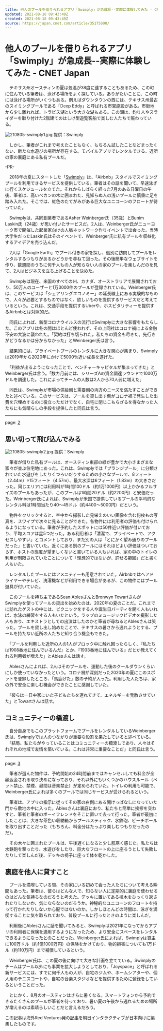 ```yaml
---
title: 他人のプールを借りられるアプリ「Swimply」が急成長--実際に体験してみた - CNET Japan
updated: 2021-08-18 09:43:49Z
created: 2021-08-18 09:43:49Z
source: https://japan.cnet.com/article/35175090/
---
```


# 他人のプールを借りられるアプリ「Swimply」が急成長--実際に体験してみた - CNET Japan

　テキサス州オースティンの夏は気温が38度に達することもあるため、この町に住んでいる筆者は、泳げる場所をよく探している。ありがたいことに、この町には泳げる場所がいくつもある。例えばダウンタウンの西には、テキサス州最古のスイミングプールである「Deep Eddy」と呼ばれる市営施設がある。市街地から少し離れれば、トラビス湖という大きな湖もある。この湖は、釣り人やスライダーを取り付けた2階建てのはしけ型遊覧客船で楽しむ人たちで賑わっている。

![210805-swimply1.jpg](../_resources/210805-swimply1.jpg)
提供：Swimply

　しかし、筆者がこれまで考えたこともなく、もちろん試したことなどまったくない、新たな水遊びの場所が存在する。モバイルアプリでレンタルできる、近所の家の裏庭にある私有プールだ。

-PR-

　2018年の夏にスタートした「[Swimply](https://swimply.com/)」は、「Airbnb」スタイルでスイミングプールを利用できるサービスを提供している。筆者はその話を聞いて、早速泳ぎに行くスケジュールを立てた。それからしばらく経った7月のある日曜日の午後、筆者は、高いペカンの木に囲まれた、見知らぬ人の浅いプールに慎重に足を踏み入れた。そこでは、虹色のたてがみがある巨大なユニコーンのフロートが待っていた。

　Swimplyは、共同創業者であるAsher Weinberger氏（35歳）とBunim Laskin氏（24歳）が思い付いたサービスだ。2人は、Weinberger氏がニューヨーク市で開催した起業家向けの人脈ネットワーク作りイベントで出会った。当時大学生だったLaskin氏はそのイベントで、Weinberger氏に私有プールを収益化するアイデアを売り込んだ。

　2人は「Google Earth」でプール付きの家を探し、個別に訪問してプールをレンタルするつもりがあるかどうかを尋ねて回った。その後簡単なウェブサイトを作り、数週間のうちに何千人もの人が知らない人の家のプールを楽しんだのを見て、2人はビジネスを立ち上げることを決めた。

　Swimplyは現在、米国のすべての州、カナダ、オーストラリアで展開されており、50万人のユーザーと1万3000件のプールが登録されている。Weinberger氏は、このサービスは「シェアリングエコノミー」の延長線上にある実験的なもので、人々が必要とするものではなく、欲しいものを提供するサービスだと考えているという。これは、交通手段を提供するUberや、ホスピタリティーを提供するAirbnbとは対照的だ。

　同氏によれば、新型コロナウイルスの流行はSwimplyに大きな影響をもたらした。このアプリは冬の間はほとんど使われず、その上同社はコロナ禍による金融不安の大波に襲われた。「契約は打ち切られた。私たちの資金も尽きた。先行きがどうなるかは分からなかった」とWeinberger氏は言う。

　結果的には、プライベートプールのレンタルに大きな関心が集まり、Swimplyは2019年から2020年にかけて5000％近い成長を遂げた。

　「利益が出るようになったことで、ベンチャーキャピタルが集まってきた」とWeinberger氏は言う。「数カ月前には、シリーズAの資金調達ラウンドで1000万ドルを調達した。これによってチームの人数は2人から70人弱に増えた」

　同氏は、Swimplyが市場の供給側と需要側の両方のニーズを満たすことができたと述べている。このサービスは、プールを貸し出す側がコロナ禍で発生した出費を穴埋めするのに役立っただけでなく、自宅に閉じこもらざるを得なかった人たちにも気晴らしの手段を提供したと同氏は言う。

* * *

page: [2](https://japan.cnet.com/article/35175090/2/)

## 思い切って飛び込んでみる

![210805-swimply2.jpg](../_resources/210805-swimply2.jpg)
提供：Swimply

　筆者が借りた私有プールは、オースティン東部の緑が豊かで大小さまざまな家々が並ぶ住宅地にあった。これは、Swimplyでは「プランジプール」に分類されていた水遊びをしたりくつろいだりするための小さなプールで、8フィート（2.44m）×15フィート（4.57m）、最大水深は6フィート（1.83m）の大きさだった。同じエリアには利用料が1時間100ドル（約1万1000円）以上かかるフルサイズのプールもあったが、このプールは1時間20ドル（約2200円）と安価だった。Weinberger氏によれば、Swimplyが米国で提供しているプールの平均的なレンタル料は1時間当たり40～45ドル（約4400～5000円）だという。

　物件をクリックすると、空中から撮影した見栄えのいい画像を含む何枚もの写真を、スワイプで次々に見ることができた。各物件には利用者の評価も付けられるようになっている。筆者が予約したスポットには50件近い評価が付いており、平均スコアは星5つだった。ある利用者は「清潔で、プライベートで、アクセスしやすい」とコメントしており、また別の人は「とにかく望み通りのプールだった」と書いていた。近くにある別のプールにはそれほどよい評価はついておらず、ホストの態度が望ましくないと書いている人もいれば、家の中のトイレの利用が制限されていたことについて「理想的ではないが、許せる範囲」だと書く人もいた。

　レンタルしたプールにはアメニティーも用意されていた。Airbnbではヘアドライヤーやテレビ、洗濯機などが利用できる場合があるが、この物件にはプール遊具が付いていた。

　このプールを持ち主であるSean AblesさんとBronwyn TowartさんがSwimplyを使ってプールの貸出を始めたのは、2020年の夏のことだ。これまでに訪れたゲストの中には、ピクニックをする人や誕生日パーティを開く人もいれば、水泳の練習をする人もいたという。ラップのミュージックビデオを撮影した人もおり、エキストラとしての出演はしたのかと筆者が尋ねるとAblesさんは笑った。プールを貸し出し始めたことで、テキサスの暑さから逃れようとする、プールを持たない近所の人たちと知り合う機会もできた。

　「プールを利用した近所の人の1人がブロック中に触れ回ったらしく、『私たちは1908番地に住んでいるんだ』とか、『1903番地に住んでいる』だとか教えてくれる利用者が増えた」とAblesさんは話す。

　Ablesさんによれば、2人はそのプールを、運動した後のクールダウンくらいにしか使っていなかったという。コロナ禍が深刻だった2020年の夏にこのスポットを登録したところ、「馬鹿げた」数の予約が入った。利用した人たちは、家の外で安全に楽しむ機会ができたことに感謝していた。

　「彼らは一日中家にいた子どもたちを連れてきて、エネルギーを発散させていた」とTowartさんは話す。

## コミュニティーの橋渡し

　自分自身でもこのプラットフォームでプールをレンタルしているWeinberger氏は、Swimplyでは人のつながりが重要な役割を果たしていると述べている。
　「結局、私たちがやっていることはコミュニティーの橋渡しであり、人々はそれぞれの地域で友情を築いている。これは非常に重要なことだ」と同氏は言う。

* * *

page: [3](https://japan.cnet.com/article/35175090/3/)

　筆者が選んだ物件は、予約開始の24時間前まではキャンセルしても料金が全額返金される取り決めになっており、それ以外にもいくつかのハウスルール（ペット禁止、禁煙、昼間は音楽禁止）が定められていた。トイレの利用も可能で、Weinberger氏によれば多くのプールでは同じサービスが受けられるという。

　筆者は、アプリの指示に従ってその家の右側にある開けっぱなしになっていた門から敷地の中に入った。Ablesさんは裏庭におり、私たちと簡単に挨拶を交わすと、筆者と筆者のボーイフレンドをそこに置いて去って行った。筆者が最初にしたことは、大きな茶色い収納箱からプールスティック、水鉄砲、ビーチボールを取り出すことだった（もちろん、料金分はたっぷり楽しむつもりだったのだ）。

　その木々に囲まれたプールは、午後遅くになると少し肌寒く感じた。私たちは水鉄砲を撃ったり、水遊びをしたり、巨大なフロートの上に座ろうとして失敗したりして楽しんだ後、デッキの椅子に座って体を乾かした。

## 裏庭を他人に貸すこと

　プールを満喫している間、その家にいる初めて会った人たちについて考える瞬間もあった。筆者は、彼らはどんな人で、知らない人に定期的に裏庭を使わせるのはどんな気持ちなのだろうと考えた。デッキに置いてある植木をひっくり返されたりしないか、気にならないのだろうか。神秘的なユニコーンのフロートを持って行かれたりしないか心配ではないのか。しかしほとんどの時間は、泳ぎを満喫することに気を取られており、普段プールに行ったときのように楽しんだ。

　利用後にAblesさんに話を聞いてみると、Swimplyは2021年になってからアプリの利用者に保険を適用するようになったため、より安全にスペースをレンタルできるようになったとのことだった。Weinberger氏によれば、Swimplyは貸主に100万ドル（約1億1000万円）の保険をかけており、物的損害についても1万ドル（約110万円）まで補償しているという。

　Weinberger氏は、この夏の後に向けて大きな計画を立てている。Swimplyのチームはプール以外にも事業を拡大しようとしており、「Joyspace」と呼ばれる新サービスには、すでに何千人もの人が、自宅のジムや、ホームシアターや、個人用のテニスコートや、自宅の音楽スタジオなどを提供するために登録をしているということだった。

　とにかく、8月のオースティンはさらに暑くなる。スマートフォンから予約できるたくさんのプールが筆者を待っており、暑い夏の午後から逃れるための場所が増えるのは素晴らしいことだと言えるだろう。

この記事は海外Red Ventures発の[記事](https://www.cnet.com/news/swimply-the-airbnb-for-pools-lets-you-swim-at-a-strangers-house-its-less-weird-than-you-think/)を朝日インタラクティブが日本向けに編集したものです。